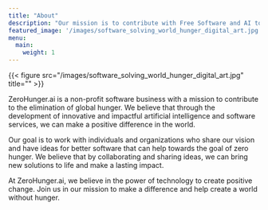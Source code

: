 ```yaml
---
title: "About"
description: "Our mission is to contribute with Free Software and AI to the United Nations Sustainable Development Goal 2: Zero Hunger"
featured_image: '/images/software_solving_world_hunger_digital_art.jpg'
menu:
  main:
    weight: 1
---
```

{{< figure src="/images/software_solving_world_hunger_digital_art.jpg" title="" >}}

ZeroHunger.ai is a non-profit software business with a mission to contribute to the elimination of global hunger. We believe that through the development of innovative and impactful artificial intelligence and software services, we can make a positive difference in the world.

Our goal is to work with individuals and organizations who share our vision and have ideas for better software that can help towards the goal of zero hunger. We believe that by collaborating and sharing ideas, we can bring new solutions to life and make a lasting impact.

At ZeroHunger.ai, we believe in the power of technology to create positive change. Join us in our mission to make a difference and help create a world without hunger.
